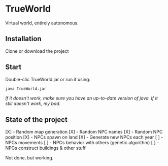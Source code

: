 # TrueWorld
Virtual world, entirely autonomous. 

## Installation
Clone or download the project

## Start 
Double-clic TrueWorld.jar or run it using:
```bash
java TrueWorld.jar
```

*If it doesn't work, make sure you have an up-to-date version of java. If it still doesn't work, my bad.*

## State of the project
[X] - Random map generation
[X] - Random NPC names
[X] - Random NPC position
[X] - NPCs spawn on land
[X] - Generate new NPCs each year
[ ] - NPCs movements
[ ] - NPCs behavior with others (genetic algorithm)
[ ] - NPCs construct buildings & other stuff

Not done, but working.
